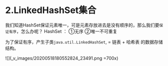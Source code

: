 # 2.LinkedHashSet集合
我们知道HashSet保证元素唯一，可是元素存放进去是没有顺序的，那么我们要`保证有序`，怎么办呢？
HashSet ： ①无序 ②唯一不可重复

为了保证有序，产生子类`java.util.LinkedHashSet`, =  链表 + 哈希表  的数据存储结构。

![](_v_images/20200518180552824_23491.png =700x)
